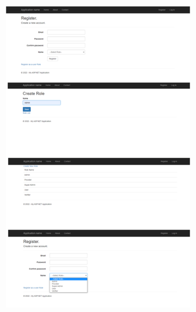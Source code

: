![SS1](https://github.com/Dushyantsingh-ds/dotnet-projects/blob/main/Semple/07-%20RoleBasedAuthentication/ss1.png)
